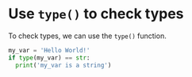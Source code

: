 # Use `type()` to check types 

To check types, we can use the `type()` function.

```python
my_var = 'Hello World!'
if type(my_var) == str:
  print('my_var is a string')
```

